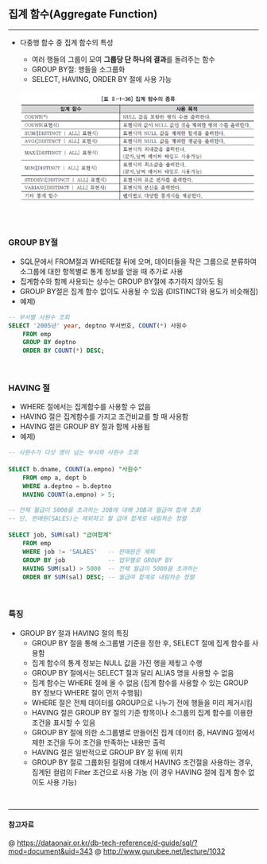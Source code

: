 ## 집계 함수(Aggregate Function)
---
- 다중행 함수 중 집계 함수의 특성 
  - 여러 행들의 그룹이 모여 **그룹당 단 하나의 결과**를 돌려주는 함수 
  - GROUP BY절: 행들을 소그룹화 
  - SELECT, HAVING, ORDER BY 절에 사용 가능 
  
  ![](./img/집계함수.png)

<br>

### GROUP BY절 
- SQL문에서 FROM절과 WHERE절 뒤에 오며, 데이터들을 작은 그룹으로 분류하여 소그룹에 대한 항목별로 통계 정보를 얻을 때 추가로 사용 
- 집계함수와 함께 사용되는 상수는 GROUP BY절에 추가하지 않아도 됨 
- GROUP BY절은 집계 함수 없이도 사용될 수 있음 (DISTINCT와 용도가 비슷해짐)
- 예제)
  
```SQL
-- 부서별 사원수 조회
SELECT '2005년' year, deptno 부서번호, COUNT(*) 사원수 
    FROM emp
    GROUP BY deptno
    ORDER BY COUNT(*) DESC;
```

<br>

### HAVING 절 
- WHERE 절에서는 집계함수를 사용할 수 없음 
- HAVING 절은 집계함수를 가지고 조건비교를 할 때 사용함 
- HAVING 절은 GROUP BY 절과 함께 사용됨 
- 예제)

```SQL
-- 사원수가 다섯 명이 넘는 부서와 사원수 조회

SELECT b.dname, COUNT(a.empno) "사원수"
    FROM emp a, dept b
    WHERE a.deptno = b.deptno
    HAVING COUNT(a.empno) > 5;
```

```SQL
-- 전체 월급이 5000을 초과하는 JOB에 대해 JOB과 월급여 합계 조회 
-- 단, 판매원(SALES)는 제외하고 월 급여 합계로 내림차순 정렬

SELECT job, SUM(sal) "급여합계"
    FROM emp
    WHERE job != 'SALAES'   -- 판매원은 제외
    GROUP BY job            -- 업무별로 GROUP BY
    HAVING SUM(sal) > 5000  -- 전체 월급이 5000을 초과하는 
    ORDER BY SUM(sal) DESC; -- 월급여 합계로 내림차순 정렬
```

<br>

### 특징 
- GROUP BY 절과 HAVING 절의 특징 
  - GROUP BY 절을 통해 소그룹별 기준을 정한 후, SELECT 절에 집계 함수를 사용함
  - 집계 함수의 통계 정보는 NULL 값을 가진 행을 제욓고 수행 
  - GROUP BY 절에서는 SELECT 절과 달리 ALIAS 명을 사용할 수 없음
  - 집계 함수는 WHERE 절에 올 수 없음 (집계 함수를 사용할 수 있는 GROUP BY 정보다 WHERE 절이 먼저 수행됨)
  - WHERE 절은 전체 데이터를 GROUP으로 나누기 전에 행들을 미리 제거시킴 
  - HAVING 절은 GROUP BY 절의 기준 항목이나 소그룹의 집계 함수를 이용한 조건을 표시할 수 있음
  - GROUP BY 절에 의한 소그룹별로 만들어진 집계 데이터 중, HAVING 절에서 제한 조건을 두어 조건을 만족하는 내용만 출력 
  - HAVING 절은 일반적으로 GROUP BY 절 뒤에 위치 
  - GROUP BY 절로 그룹화된 컬럼에 대해서 HAVING 조건절을 사용하는 경우, 집계된 컬럼의 Filter 조건으로 사용 가눙 (이 경우 HAVING 절에 집계 함수 없이도 사용 가능)

<br>

---
#### 참고자료
@ https://dataonair.or.kr/db-tech-reference/d-guide/sql/?mod=document&uid=343
@ http://www.gurubee.net/lecture/1032